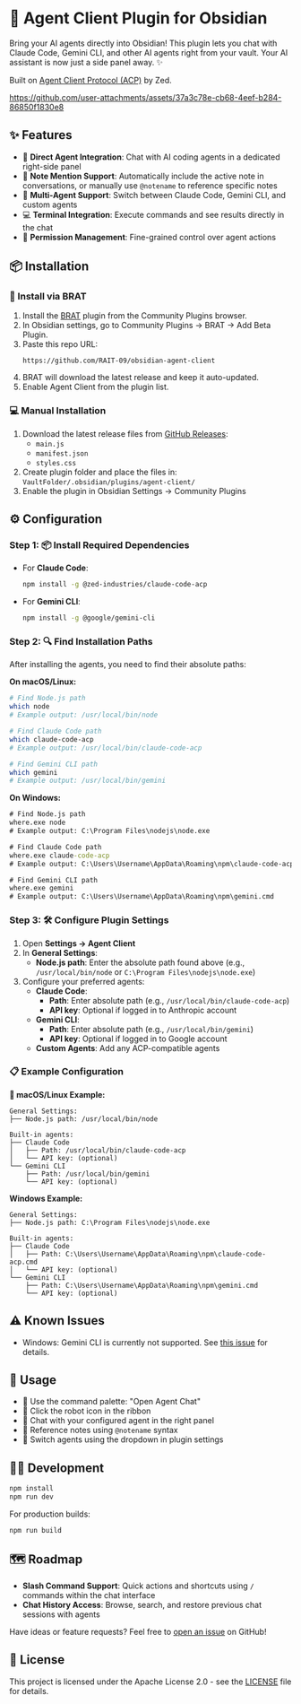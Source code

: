 # 🤖 Agent Client Plugin for Obsidian

Bring your AI agents directly into Obsidian! This plugin lets you chat with Claude Code, Gemini CLI, and other AI agents right from your vault. Your AI assistant is now just a side panel away. ✨

Built on [Agent Client Protocol (ACP)](https://github.com/zed-industries/agent-client-protocol) by Zed.

https://github.com/user-attachments/assets/37a3c78e-cb68-4eef-b284-86850f1830e8

## ✨ Features

- 🔗 **Direct Agent Integration**: Chat with AI coding agents in a dedicated right-side panel
- 📝 **Note Mention Support**: Automatically include the active note in conversations, or manually use `@notename` to reference specific notes
- 🔄 **Multi-Agent Support**: Switch between Claude Code, Gemini CLI, and custom agents
- 💻 **Terminal Integration**: Execute commands and see results directly in the chat
- 🔐 **Permission Management**: Fine-grained control over agent actions

## 📦 Installation
### 🧪 Install via BRAT
1. Install the [BRAT](https://github.com/TfTHacker/obsidian42-brat) plugin from the Community Plugins browser.
2. In Obsidian settings, go to Community Plugins → BRAT → Add Beta Plugin.
3. Paste this repo URL:
   ```
   https://github.com/RAIT-09/obsidian-agent-client
   ```
4. BRAT will download the latest release and keep it auto-updated.
5. Enable Agent Client from the plugin list.

### 💻 Manual Installation
1. Download the latest release files from [GitHub Releases](https://github.com/RAIT-09/obsidian-agent-client/releases):
   - `main.js`
   - `manifest.json`
   - `styles.css`
2. Create plugin folder and place the files in: `VaultFolder/.obsidian/plugins/agent-client/`
3. Enable the plugin in Obsidian Settings → Community Plugins

## ⚙️ Configuration

### Step 1: 📦 Install Required Dependencies

- For **Claude Code**:
  ```bash
  npm install -g @zed-industries/claude-code-acp
  ```

- For **Gemini CLI**:
  ```bash
  npm install -g @google/gemini-cli
  ```

### Step 2: 🔍 Find Installation Paths

After installing the agents, you need to find their absolute paths:

**On macOS/Linux:**
```bash
# Find Node.js path
which node
# Example output: /usr/local/bin/node

# Find Claude Code path
which claude-code-acp
# Example output: /usr/local/bin/claude-code-acp

# Find Gemini CLI path
which gemini
# Example output: /usr/local/bin/gemini
```

**On Windows:**
```cmd
# Find Node.js path
where.exe node
# Example output: C:\Program Files\nodejs\node.exe

# Find Claude Code path
where.exe claude-code-acp
# Example output: C:\Users\Username\AppData\Roaming\npm\claude-code-acp.cmd

# Find Gemini CLI path
where.exe gemini
# Example output: C:\Users\Username\AppData\Roaming\npm\gemini.cmd
```

### Step 3: 🛠️ Configure Plugin Settings

1. Open **Settings → Agent Client**
2. In **General Settings**:
   - **Node.js path**: Enter the absolute path found above (e.g., `/usr/local/bin/node` or `C:\Program Files\nodejs\node.exe`)
3. Configure your preferred agents:
   - **Claude Code**:
     - **Path**: Enter absolute path (e.g., `/usr/local/bin/claude-code-acp`)
     - **API key**: Optional if logged in to Anthropic account
   - **Gemini CLI**:
     - **Path**: Enter absolute path (e.g., `/usr/local/bin/gemini`)
     - **API key**: Optional if logged in to Google account
   - **Custom Agents**: Add any ACP-compatible agents

### 📋 Example Configuration

**🍎 macOS/Linux Example:**
```
General Settings:
├── Node.js path: /usr/local/bin/node

Built-in agents:
├── Claude Code
│   ├── Path: /usr/local/bin/claude-code-acp
│   └── API key: (optional)
└── Gemini CLI
    ├── Path: /usr/local/bin/gemini
    └── API key: (optional)
```

**Windows Example:**
```
General Settings:
├── Node.js path: C:\Program Files\nodejs\node.exe

Built-in agents:
├── Claude Code
│   ├── Path: C:\Users\Username\AppData\Roaming\npm\claude-code-acp.cmd
│   └── API key: (optional)
└── Gemini CLI
    ├── Path: C:\Users\Username\AppData\Roaming\npm\gemini.cmd
    └── API key: (optional)
```

## ⚠️ Known Issues

- Windows: Gemini CLI is currently not supported. See [this issue](https://github.com/zed-industries/zed/issues/37675) for details.

## 🚀 Usage

- 🎯 Use the command palette: "Open Agent Chat"
- 🤖 Click the robot icon in the ribbon
- 💬 Chat with your configured agent in the right panel
- 📝 Reference notes using `@notename` syntax
- 🔄 Switch agents using the dropdown in plugin settings

## 👨‍💻 Development

```bash
npm install
npm run dev
```

For production builds:
```bash
npm run build
```

## 🗺️ Roadmap

- **Slash Command Support**: Quick actions and shortcuts using `/` commands within the chat interface
- **Chat History Access**: Browse, search, and restore previous chat sessions with agents

Have ideas or feature requests? Feel free to [open an issue](https://github.com/RAIT-09/obsidian-agent-client/issues) on GitHub!

## 📄 License

This project is licensed under the Apache License 2.0 - see the [LICENSE](LICENSE) file for details.
